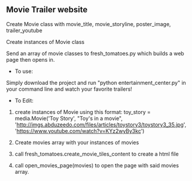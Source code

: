 ## Movie Trailer website

Create Movie class with movie_title, movie_storyline, poster_image, trailer_youtube

Create instances of Movie class

Send an array of movie classes to fresh_tomatoes.py which builds a web page then opens in.

- To use:

Simply download the project and run "python entertainment_center.py" in your command line
and watch your favorite trailers!

- To Edit:

1. create instances of Movie using this format:
    toy_story = media.Movie('Toy Story',
                            "Toy's in a movie",
                            'http://imgs.abduzeedo.com/files/articles/toystory3/toystory3_35.jpg',
                            'https://www.youtube.com/watch?v=KYz2wyBy3kc')

2. Create movies array with your instances of movies
3. call fresh_tomatoes.create_movie_tiles_content to create a html file
4. call open_movies_page(movies) to open the page with said movies array.